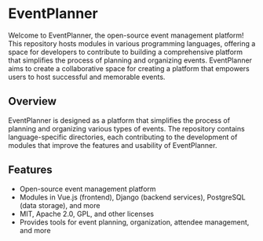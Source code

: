 # EventPlanner

Welcome to EventPlanner, the open-source event management platform! This repository hosts modules in various programming languages, offering a space for developers to contribute to building a comprehensive platform that simplifies the process of planning and organizing events. EventPlanner aims to create a collaborative space for creating a platform that empowers users to host successful and memorable events.

## Overview

EventPlanner is designed as a platform that simplifies the process of planning and organizing various types of events. The repository contains language-specific directories, each contributing to the development of modules that improve the features and usability of EventPlanner.

## Features

- Open-source event management platform
- Modules in Vue.js (frontend), Django (backend services), PostgreSQL (data storage), and more
- MIT, Apache 2.0, GPL, and other licenses
- Provides tools for event planning, organization, attendee management, and more
